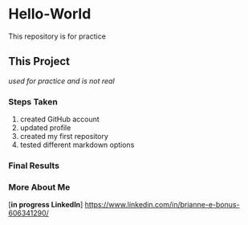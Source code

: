 # Hello-World
This repository is for practice
## This Project
*used for practice and is not real*
### Steps Taken
1. created GitHub account
2. updated profile
3. created my first repository
4. tested different markdown options

### Final Results

### More About Me
[**in progress LinkedIn**] https://www.linkedin.com/in/brianne-e-bonus-606341290/
